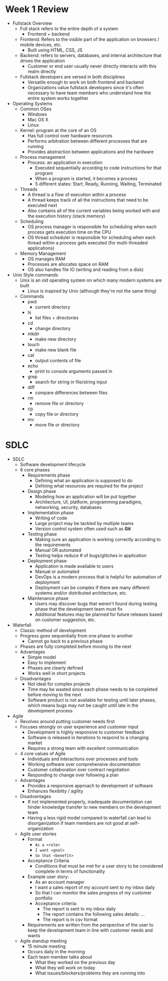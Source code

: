 # Week 1 Review
* Fullstack Overview
    - Full stack refers to the entire depth of a system
        - Frontend + backend
    - Frontend: Refers to the visible part of the application on browsers / mobile devices, etc.
        - Built using HTML, CSS, JS
    - Backend: refers to servers, databases, and internal architecture that drives the application
        - Customer or end user usually never directly interacts with this realm directly
    - Fullstack developers are versed in both disciplines
        - Versatile enough to work on both frontend and backend
        - Organizations value fullstack developers since it's often necessary to have team members who understand how the entire system works together
* Operating Systems
    - Common OSes
        - Windows
        - Mac OS X
        - Linux
    - Kernel: program at the core of an OS
        - Has full control over hardware resources
        - Performs arbitration between different processes that are running
        - Provides abstraction between applications and the hardware
    - Process management
        - Process: an application in execution
            - Executed sequentially according to code instructions for that program
            - When a program is started, it becomes a process
            - 5 different states: Start, Ready, Running, Waiting, Terminated
    - Threads
        - A thread is a flow of execution within a process
        - A thread keeps track of all the instructions that need to be executed next
        - Also contains all of the current variables being worked with and the execution history (stack memory)
    - Scheduling
        - OS process manager is responsible for scheduling when each process gets execution time on the CPU
        - OS thread scheduler is responsible for scheduling when each thread within a process gets executed (for multi-threaded applications)
    - Memory Management
        - OS manages RAM
        - Processes are allocates space on RAM
        - OS also handles file IO (writing and reading from a disk)
* Unix Style commands
    - Unix is an old operating system on which many modern systems are built
        - Linux is inspired by Unix (although they're not the same thing)
    - Commands
        - pwd
            - current directory
        - ls
            - list files + directories
        - cd
            - change directory
        - mkdir
            - make new directory
        - touch
            - make new blank file
        - cat
            - output contents of file
        - echo
            - print to console arguments passed in
        - grep
            - search for string in file/string input
        - diff
            - compare differences between files
        - rm
            - remove file or directory
        - cp
            - copy file or directory
        - mv
            - move file or directory

# SDLC
* SDLC
    - Software development lifecycle
    - 6 core phases
        - Requirements phase
            - Defining what an application is supposed to do
            - Defining what resources are required for the project
        - Design phase
            - Modeling how an application will be put together
            - Architecture, UI, platform, programming paradigms, networking, security, databases
        - Implementation phase
            - Writing of code
            - Large project may be tackled by multiple teams
            - Version control system often used such as **Git**
        - Testing phase
            - Making sure an application is working correctly according to the requirements
            - Manual OR automated
            - Testing helps reduce # of bugs/glitches in application
        - Deployment phase
            - Application is made available to users
            - Manual or automated
            - DevOps is a modern process that is helpful for automation of deployment
            - Deployment can be complex if there are many different systems and/or distributed architecture, etc.
        - Maintenance phase
            - Users may discover bugs that weren't found during testing phase that the development team must fix
            - Additional features may be planned for future releases based on customer suggestion, etc.
* Waterfall
    - Classic method of development
    - Progress goes sequentially from one phase to another
        - Cannot go back to a previous phase
    - Phases are fully completed before moving to the next
    - Advantages
        - Simple model
        - Easy to implement
        - Phases are clearly defined
        - Works well in short projects
    - Disadvantages
        - Not ideal for complex projects
        - Time may be wasted since each phase needs to be completed before moving to the next
        - Software product is not available for testing until later phases, which means bugs may not be caught until late in the development process
* Agile
    - Revolves around putting customer needs first
    - Focuses strongly on user experience and customer input
        - Development is highly responsive to customer feedback
        - Software is released in iterations to respond to a changing market
        - Requires a strong team with excellent communication
    - 4 core values of Agile
        - Individuals and interactions over processes and tools
        - Working software over comprehensive documentation
        - Customer collaboration over contract negotiation
        - Responding to change over following a plan
    - Advantages
        - Provides a responsive approach to development of software
        - Enhances flexiblity / agility
    - Disadvantages
        - If not implemented properly, inadequate documentation can hinder knowledge transfer to new members on the development team
        - Having a less rigid model compared to waterfall can lead to disorganization if team members are not good at self-organization
    - Agile user stories
        - Format
            - `As a <role>`
            - `I want <goal>`
            - `So that <benefit>`
        - Acceptance Criteria
            - Conditions that must be met for a user story to be considered complete in terms of functionality
        - Example user story:
            - As an account manager
            - I want a sales report of my account sent to my inbox daily
            - So that I can monitor the sales progress of my customer portfolio
            - Acceptance criteria:
                - The report is sent to my inbox daily
                - The report contains the following sales details: ...
                - The report is in csv format
        - Requirements are written from the perspective of the user to keep the development team in line with customer needs and wants
    - Agile standup meeting
        - 15 minute meeting
        - Occurs daily in the morning
        - Each team member talks about
            - What they worked on the previous day
            - What they will work on today
            - What issues/blockers/problems they are running into
        